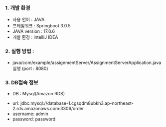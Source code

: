 ### 1. 개발 환경

* 사용 언어 : JAVA
* 프레임워크 : Springboot 3.0.5
* JAVA version : 17.0.6
* 개발 환경 : intelliJ IDEA

### 2. 실행 방법 : 

- java/com/example/assignmentServer/AssignmentServerApplication.java 실행 
  (port : 8080)

### 3. DB접속 정보

* DB : Mysql(Amazon RDS)
 - url: jdbc:mysql://database-1.cgsqdm8ubkh3.ap-northeast-2.rds.amazonaws.com:3306/order
 - username: admin
 - password: password


